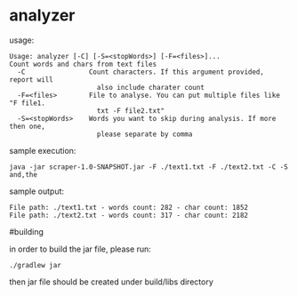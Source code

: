 # analyzer

usage:
```shell script
Usage: analyzer [-C] [-S=<stopWords>] [-F=<files>]...
Count words and chars from text files
  -C                Count characters. If this argument provided, report will
                      also include charater count
  -F=<files>        File to analyse. You can put multiple files like "F file1.
                      txt -F file2.txt"
  -S=<stopWords>    Words you want to skip during analysis. If more then one,
                      please separate by comma

```

sample execution:

```shell script
java -jar scraper-1.0-SNAPSHOT.jar -F ./text1.txt -F ./text2.txt -C -S and,the
```

sample output:
```shell script
File path: ./text1.txt - words count: 282 - char count: 1852 
File path: ./text2.txt - words count: 317 - char count: 2182 
```

#building

in order to build the jar file, please run:
```shell script
./gradlew jar
```

then jar file should be created under build/libs directory